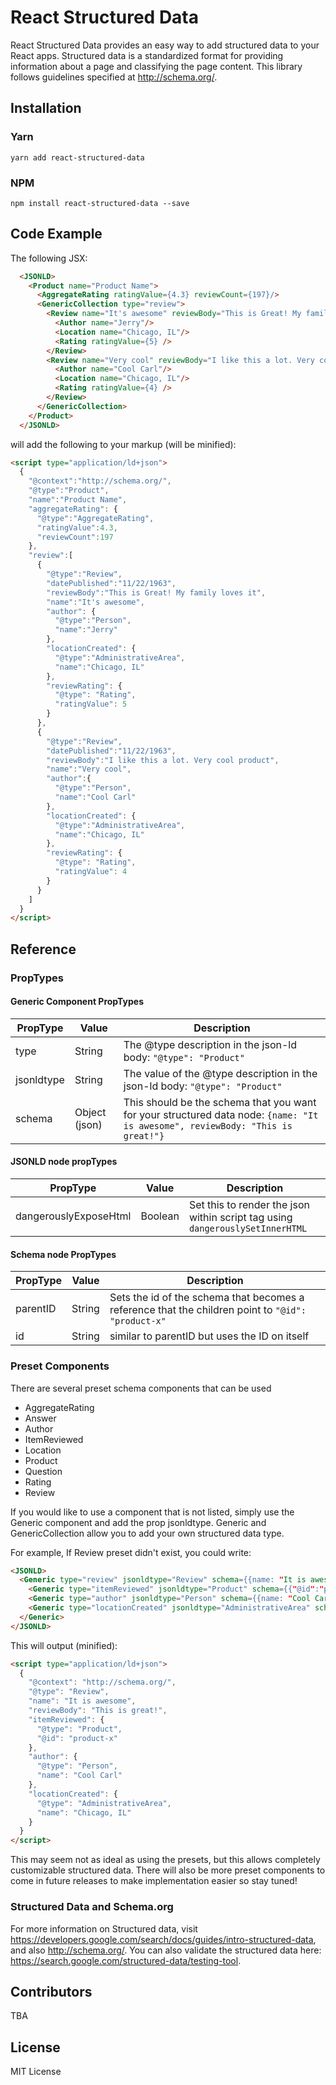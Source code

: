 # React Structured Data

React Structured Data provides an easy way to add structured data to your React apps. Structured data is a standardized format for providing information about a page and classifying the page content. This library follows guidelines specified at http://schema.org/.

## Installation

### Yarn

`yarn add react-structured-data`

### NPM

`npm install react-structured-data --save`

## Code Example

The following JSX:

```html
  <JSONLD>
    <Product name="Product Name">
      <AggregateRating ratingValue={4.3} reviewCount={197}/>
      <GenericCollection type="review">
        <Review name="It's awesome" reviewBody="This is Great! My family loves it" datePublished="11/22/1963">
          <Author name="Jerry"/>
          <Location name="Chicago, IL"/>
          <Rating ratingValue={5} />
        </Review>
        <Review name="Very cool" reviewBody="I like this a lot. Very cool product" datePublished="11/22/1963">
          <Author name="Cool Carl"/>
          <Location name="Chicago, IL"/>
          <Rating ratingValue={4} />
        </Review>
      </GenericCollection>
    </Product>
  </JSONLD>
```

will add the following to your markup (will be minified):

```html
<script type="application/ld+json">
  {
    "@context":"http://schema.org/",
    "@type":"Product",
    "name":"Product Name",
    "aggregateRating": {
      "@type":"AggregateRating",
      "ratingValue":4.3,
      "reviewCount":197
    },
    "review":[
      {
        "@type":"Review",
        "datePublished":"11/22/1963",
        "reviewBody":"This is Great! My family loves it",
        "name":"It's awesome",
        "author": {
          "@type":"Person",
          "name":"Jerry"
        },
        "locationCreated": {
          "@type":"AdministrativeArea",
          "name":"Chicago, IL"
        },
        "reviewRating": {
          "@type": "Rating",
          "ratingValue": 5
        }
      },
      {
        "@type":"Review",
        "datePublished":"11/22/1963",
        "reviewBody":"I like this a lot. Very cool product",
        "name":"Very cool",
        "author":{
          "@type":"Person",
          "name":"Cool Carl"
        },
        "locationCreated": {
          "@type":"AdministrativeArea",
          "name":"Chicago, IL"
        },
        "reviewRating": {
          "@type": "Rating",
          "ratingValue": 4
        }
      }
    ]
  }
</script>
```

## Reference

### PropTypes

#### Generic Component PropTypes

| PropType      | Value         | Description  |
| ------------- | ------------- | ------       |
| type          | String        | The @type description in the json-ld body: `"@type": "Product"` |
| jsonldtype    | String        | The value of the @type description in the json-ld body: `"@type": "Product"`  |
| schema        | Object (json) | This should be the schema that you want for your structured data node: `{name: "It is awesome", reviewBody: "This is great!"}`  |

#### JSONLD node propTypes

| PropType              | Value       | Description  |
| -------------         | ----------- | ------       |
| dangerouslyExposeHtml | Boolean     | Set this to render the json within script tag using `dangerouslySetInnerHTML` |

#### Schema node PropTypes

| PropType      | Value         | Description  |
| ------------- | ------------- | ------       |
| parentID      | String        | Sets the id of the schema that becomes a reference that the children point to `"@id": "product-x"` |
| id            | String        | similar to parentID but uses the ID on itself |

### Preset Components
There are several preset schema components that can be used

- AggregateRating
- Answer
- Author
- ItemReviewed
- Location
- Product
- Question
- Rating
- Review

If you would like to use a component that is not listed, simply use the Generic component and add the prop jsonldtype.
Generic and GenericCollection allow you to add your own structured data type.

For example, If Review preset didn't exist, you could write:

```html
<JSONLD>
  <Generic type="review" jsonldtype="Review" schema={{name: "It is awesome", reviewBody: "This is great!"}}>
    <Generic type="itemReviewed" jsonldtype="Product" schema={{"@id":"product-x"}} />
    <Generic type="author" jsonldtype="Person" schema={{name: "Cool Carl"}}/>
    <Generic type="locationCreated" jsonldtype="AdministrativeArea" schema={{name: "Chicago, IL"}}/>
  </Generic>
</JSONLD>
```

This will output (minified):

```html
<script type="application/ld+json">
  {
    "@context": "http://schema.org/",
    "@type": "Review",
    "name": "It is awesome",
    "reviewBody": "This is great!",
    "itemReviewed": {
      "@type": "Product",
      "@id": "product-x"
    },
    "author": {
      "@type": "Person",
      "name": "Cool Carl"
    },
    "locationCreated": {
      "@type": "AdministrativeArea",
      "name": "Chicago, IL"
    }
  }
</script>
```

This may seem not as ideal as using the presets, but this allows completely customizable structured data.
There will also be more preset components to come in future releases to make implementation easier so stay tuned!

### Structured Data and Schema.org

For more information on Structured data, visit https://developers.google.com/search/docs/guides/intro-structured-data, and also http://schema.org/.
You can also validate the structured data here: https://search.google.com/structured-data/testing-tool.

## Contributors

TBA

## License

MIT License

